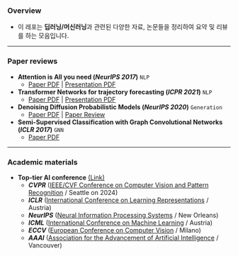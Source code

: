 ### Overview

- 이 레포는 **딥러닝/머신러닝**과 관련된 다양한 자료, 논문들을 정리하여 요약 및 리뷰를 하는 모음입니다.

---


### Paper reviews

- **Attention is All you need (*NeurIPS 2017*)** `NLP`
  - [Paper PDF](./Papers/Vaswani_Ashish_NIPS_2017.pdf) | [Presentation PDF](./Reviews/Vaswani_Ashish_NIPS_2017.pdf)
- **Transformer Networks for trajectory forecasting (*ICPR 2021*)** `NLP`
  - [Paper PDF](./Papers/Giuliari_Francesco_ICPR_2021.pdf) | [Presentation PDF](./Presentations/Giuliari_Francesco_ICPR_2021.pdf)
- **Denoising Diffusion Probabilistic Models (*NeurIPS 2020*)** `Generation`
  - [Paper PDF](./Papers/Ho_Jonathan_NIPS_2020.pdf) | [Paper Review](./Reviews/Ho_Jonathan_NIPS_2020.md)
- **Semi-Supervised Classification with Graph Convolutional Networks (*ICLR 2017*)** `GNN`
  - [Paper PDF](./Papers/Thomas_N_Kipf_ICLR_2017.pdf) 

---

### Academic materials

- **Top-tier AI conference** [(Link)](https://aideadlin.es/?sub=ML,CV,CG,NLP,RO,SP,DM,AP,KR,HCI)
  - ***CVPR*** ([IEEE/CVF Conference on Computer Vision and Pattern Recognition](https://cvpr.thecvf.com/Conferences/2024) / Seattle on 2024)
  - ***ICLR*** ([International Conference on Learning Representations](https://iclr.cc/Conferences/2024) / Austria)
  - ***NeurIPS*** ([Neural Information Processing Systems](https://neurips.cc/Conferences/2023) / New Orleans)
  - ***ICML*** ([International Conference on Machine Learning](https://icml.cc/Conferences/2024) / Austria)
  - ***ECCV*** ([European Conference on Computer Vision](https://eccv2024.ecva.net/Conferences/2024) / Milano)
  - ***AAAI*** ([Association for the Advancement of Artificial Intelligence](https://aaai.org/aaai-conference/) / Vancouver)